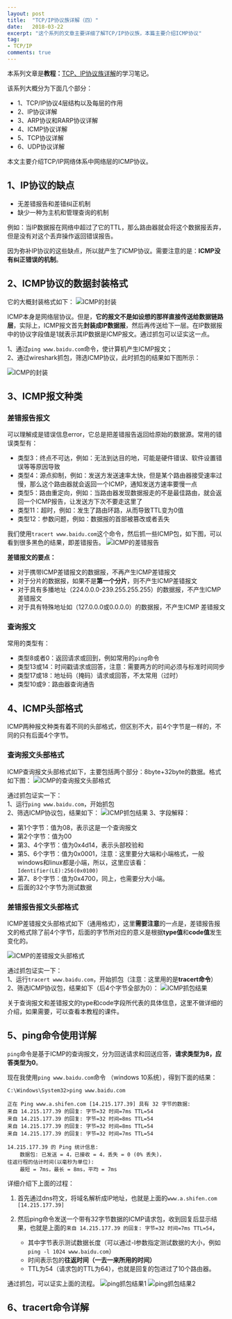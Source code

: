 ```yaml
---
layout: post
title:  "TCP/IP协议族详解（四）"
date:   2018-03-22
excerpt: "这个系列的文章主要详细了解TCP/IP协议族，本篇主要介绍ICMP协议"
tag:
- TCP/IP
comments: true
---
```



本系列文章是**教程：**[TCP、IP协议族详解](http://study.163.com/course/courseMain.htm?courseId=1003343002)的学习笔记。

该系列大概分为下面几个部分：

- 1、TCP/IP协议4层结构以及每层的作用
- 2、IP协议详解
- 3、ARP协议和RARP协议详解
- 4、ICMP协议详解
- 5、TCP协议详解
- 6、UDP协议详解

本文主要介绍TCP/IP网络体系中网络层的ICMP协议。


## 1、IP协议的缺点

- 无差错报告和差错纠正机制
- 缺少一种为主机和管理查询的机制

例如：当IP数据报在网络中超过了它的TTL，那么路由器就会将这个数据报丢弃，但是没有对这个丢弃操作返回错误报告。

因为弥补IP协议的这些缺点，所以就产生了ICMP协议。需要注意的是：**ICMP没有纠正错误的机制**。


## 2、ICMP协议的数据封装格式

它的大概封装格式如下：
![ICMP的封装](/images/posts/tcp-ip/icmp-head-1.png)

ICMP本身是网络层协议。但是，**它的报文不是如设想的那样直接传送给数据链路层**，实际上，ICMP报文首先**封装成IP数据报**，然后再传送给下一层。在IP数据报中的协议字段值是1就表示其IP数据是ICMP报文。通过抓包可以证实这一点。

1、通过`ping www.baidu.com`命令，使计算机产生ICMP报文；  
2、通过wireshark抓包，筛选ICMP协议，此时抓包的结果如下图所示：

![ICMP的封装](/images/posts/tcp-ip/icmp-wireshark-1.png)

## 3、ICMP报文种类

### 差错报告报文

可以理解成是错误信息error，它总是把差错报告返回给原始的数据源。常用的错误类型有：

- 类型3：终点不可达，例如：无法到达目的地，可能是硬件错误、软件设置错误等等原因导致
- 类型4：源点抑制，例如：发送方发送速率太快，但是某个路由器接受速率过慢，那么这个路由器就会返回一个ICMP，通知发送方速率要慢一点
- 类型5：路由重定向，例如：当路由器发现数据报走的不是最佳路由，就会返回一个ICMP报告，让发送方下次不要走这里了
- 类型11：超时，例如：发生了路由环路，从而导致TTL变为0值
- 类型12：参数问题，例如：数据报的首部被篡改或者丢失

我们使用`tracert www.baidu.com`这个命令，然后抓一些ICMP包，如下图，可以看到很多黑色的结果，即差错报告。
![ICMP的差错报告](/images/posts/tcp-ip/icmp-wireshark-2.png)

**差错报文的要点：**

- 对于携带ICMP差错报文的数据报，不再产生ICMP差错报文
- 对于分片的数据报，如果不是**第一个分片**，则不产生ICMP差错报文
- 对于具有多播地址（224.0.0.0-239.255.255.255）的数据报，不产生ICMP差错报文
- 对于具有特殊地址如（127.0.0.0或0.0.0.0）的数据报，不产生ICMP
差错报文


### 查询报文

常用的类型有：

- 类型8或者0：返回请求或回到，例如常用的`ping`命令
- 类型13或14：时间戳请求或回答，注意：需要两方的时间必须与标准时间同步
- 类型17或18：地址码（掩码）请求或回答，不太常用（过时）
- 类型10或9：路由器查询通告

## 4、ICMP头部格式

ICMP两种报文种类有着不同的头部格式，但区别不大，前4个字节是一样的，不同的只有后面4个字节。

### 查询报文头部格式

ICMP查询报文头部格式如下，主要包括两个部分：8byte+32byte的数据。格式如下图：
![ICMP的查询报文头部格式](/images/posts/tcp-ip/icmp-head-2.png)

通过抓包证实一下：  
1、运行`ping www.baidu.com`，开始抓包  
2、筛选ICMP协议包，结果如下：
![ICMP抓包结果](/images/posts/tcp-ip/icmp-wireshark-3.png)
3、字段解释：  

- 第1个字节：值为08，表示这是一个查询报文
- 第2个字节：值为00
- 第3、4个字节：值为0x4d14，表示头部校验和
- 第5、6个字节：值为0x0001，注意：这里要分大端和小端格式，一般windows和linux都是小端，所以，这里应该看：`Identifier(LE):256(0x0100)`
- 第7、8个字节：值为0x4700，同上，也需要分大小端。
- 后面的32个字节为测试数据


### 差错报告报文头部格式

ICMP差错报文头部格式如下（通用格式），这里**需要注意**的一点是，差错报告报文的格式除了前4个字节，后面的字节所对应的意义是根据**type值**和**code值**发生变化的。

![ICMP的差错报文头部格式](/images/posts/tcp-ip/icmp-head-3.png)

通过抓包证实一下：  
1、运行`tracert www.baidu.com`，开始抓包（注意：这里用的是**tracert命令**）  
2、筛选ICMP协议包，结果如下（后4个字节全部为0）：
![ICMP抓包结果](/images/posts/tcp-ip/icmp-wireshark-4.png)  

关于查询报文和差错报文的type和code字段所代表的具体信息，这里不做详细的介绍，如果需要，可以查看本教程的课件。

## 5、ping命令使用详解

`ping`命令是基于ICMP的查询报文，分为回送请求和回送应答，**请求类型为8，应答类型为0**。

现在我使用`ping www.baidu.com`命令 （windows 10系统），得到下面的结果：

	C:\Windows\System32>ping www.baidu.com
	
	正在 Ping www.a.shifen.com [14.215.177.39] 具有 32 字节的数据:
	来自 14.215.177.39 的回复: 字节=32 时间=7ms TTL=54
	来自 14.215.177.39 的回复: 字节=32 时间=8ms TTL=54
	来自 14.215.177.39 的回复: 字节=32 时间=8ms TTL=54
	来自 14.215.177.39 的回复: 字节=32 时间=7ms TTL=54
	
	14.215.177.39 的 Ping 统计信息:
	    数据包: 已发送 = 4，已接收 = 4，丢失 = 0 (0% 丢失)，
	往返行程的估计时间(以毫秒为单位):
	    最短 = 7ms，最长 = 8ms，平均 = 7ms

详细介绍下上面的过程：
1. 首先通过dns符文，将域名解析成IP地址，也就是上面的`www.a.shifen.com [14.215.177.39]`
2. 然后ping命令发送一个带有32字节数据的ICMP请求包，收到回复后显示结果，也就是上面的`来自 14.215.177.39 的回复: 字节=32 时间=7ms TTL=54`，

	- 其中字节表示测试数据长度（可以通过-l参数指定测试数据的大小，例如`ping -l 1024 www.baidu.com`）
	- 时间表示包的**往返时间（一去一来所用的时间）**
	- TTL为54（请求包的TTL为64），也就是回复的包进过了10个路由器。

通过抓包，可以证实上面的流程。
![ping抓包结果1](/images/posts/tcp-ip/ping-wireshark-1.png) 
![ping抓包结果2](/images/posts/tcp-ip/ping-wireshark-2.png) 


## 6、tracert命令详解
